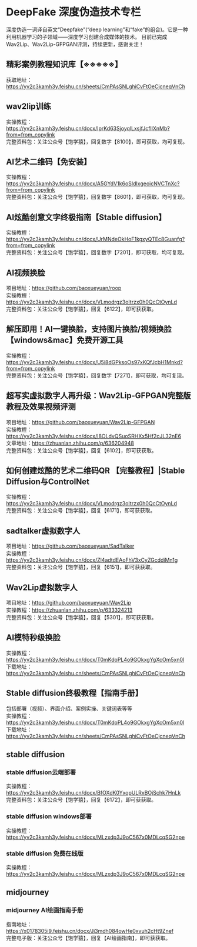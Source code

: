 # DeepFake 深度伪造技术专栏
深度伪造一词译自英文“Deepfake”(“deep learning”和“fake”的组合)。它是一种利用机器学习的子领域——深度学习创建合成媒体的技术。
目前已完成Wav2Lip、Wav2Lip-GFPGAN评测，持续更新，感谢关注！

## 精彩案例教程**知识库**【※※※※※】
获取地址：https://yv2c3kamh3y.feishu.cn/sheets/CmPAsSNLghiCvFtOeCjcneqVnCh<br>

## wav2lip训练
实操教程：https://yv2c3kamh3y.feishu.cn/docx/IprKd63SjoyqlLxsjfJcfIlXnMb?from=from_copylink <br>
完整资料包：关注公众号【饱学猿】，回复数字【8100】，即可获取，均可复现。<br>

## AI艺术二维码【免安装】
实操教程：https://yv2c3kamh3y.feishu.cn/docx/A5GYdV1k6oSIdIxgeoicNVCTnXc?from=from_copylink<br>
完整资料包：关注公众号【饱学猿】，回复数字【8601】，即可获取，均可复现。<br>

## AI炫酷创意文字终极指南【Stable diffusion】
实操教程：https://yv2c3kamh3y.feishu.cn/docx/UrMNdeOkHoF1kgxyQTEc8Guanfg?from=from_copylink<br>
完整资料包：关注公众号【饱学猿】，回复数字【7201】，即可获取，均可复现。

## AI视频换脸
项目地址：https://github.com/baoxueyuan/roop<br>
实操教程：https://yv2c3kamh3y.feishu.cn/docx/VLmodrgz3oItrzx0h0QcCtOynLd<br>
完整资料包：关注公众号【饱学猿】，回复【6122】，即可获获取。<br>

## 解压即用！AI一键换脸，支持图片换脸/视频换脸【windows&mac】免费开源工具
实操教程：https://yv2c3kamh3y.feishu.cn/docx/U5i8dGPksoOs97xKQfJcbH1Mnkd?from=from_copylink<br>
完整资料包：关注公众号【饱学猿】，回复数字【7271】，即可获取，均可复现。

## 超写实虚拟数字人再升级：Wav2Lip-GFPGAN完整版教程及效果视频评测
项目地址：https://github.com/baoxueyuan/Wav2Lip-GFPGAN<br>
实操教程：https://yv2c3kamh3y.feishu.cn/docx/I8OLdvQSuoSRHXx5Hf2cJL32nE6<br>
文章地址：https://zhuanlan.zhihu.com/p/636204948<br>
完整资料包：关注公众号【饱学猿】，回复【6102】，即可获获取。<br>

## 如何创建炫酷的艺术二维码QR 【完整教程】|Stable Diffusion与ControlNet 
实操教程：https://yv2c3kamh3y.feishu.cn/docx/VLmodrgz3oItrzx0h0QcCtOynLd<br>
完整资料包：关注公众号【饱学猿】，回复【6171】，即可获获取。<br>

## sadtalker虚拟数字人
项目地址：https://github.com/baoxueyuan/SadTalker<br>
实操教程：https://yv2c3kamh3y.feishu.cn/docx/Zl4adtdEAoFhV3xCyZGcddiMn1g<br>
完整资料包：关注公众号【饱学猿】，回复【6151】，即可获获取。<br>

## Wav2Lip虚拟数字人<br>
项目地址：https://github.com/baoxueyuan/Wav2Lip<br>
实操教程：https://zhuanlan.zhihu.com/p/633324213<br>
完整资料包：关注公众号【饱学猿】，回复【5301】，即可获获取。<br>

## AI模特秒级换脸<br>
实操教程：https://yv2c3kamh3y.feishu.cn/docx/T0mKdoPL4o9GOkxgYgXcOm5xn0l<br>
下载地址：https://yv2c3kamh3y.feishu.cn/sheets/CmPAsSNLghiCvFtOeCjcneqVnCh<br>

## Stable diffusion终极教程【指南手册】<br>
包括部署（视频）、界面介绍、案例实操、关键词表等等<br>
实操教程：https://yv2c3kamh3y.feishu.cn/docx/T0mKdoPL4o9GOkxgYgXcOm5xn0l<br>
下载地址：https://yv2c3kamh3y.feishu.cn/sheets/CmPAsSNLghiCvFtOeCjcneqVnCh<br>

## stable diffusion
### stable diffusion云端部署
实操教程：https://yv2c3kamh3y.feishu.cn/docx/BfOXdK0YxopULRxBOjSchk7HnLk<br>
完整资料包：关注公众号【饱学猿】，回复【6172】，即可获获取。<br>
### stable diffusion windows部署
实操教程：https://yv2c3kamh3y.feishu.cn/docx/MLzxdp3J9oC567x0MDLcqSG2npe
### stable diffusion 免费在线版 
实操教程：https://yv2c3kamh3y.feishu.cn/docx/MLzxdp3J9oC567x0MDLcqSG2npe

## midjourney<br>
### midjourney AI绘画指南手册
指南地址：https://x0178305i9.feishu.cn/docx/Jj3mdh084owHe0xvuh2cHt9Znef <br>
完整电子版：关注公众号【饱学猿】，回复【AI绘画指南】，即可获获取。<br>
